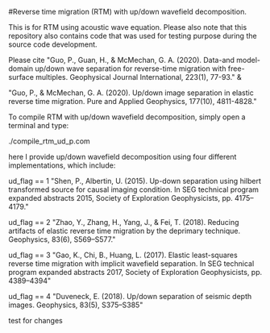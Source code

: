 #Reverse time migration (RTM) with up/down wavefield decomposition.

This is for RTM using acoustic wave equation. Please also note that this repository also contains code that was used for testing purpose during the source code development. 

Please cite "Guo, P., Guan, H., & McMechan, G. A. (2020). Data-and model-domain up/down wave separation for reverse-time migration with free-surface multiples. Geophysical Journal International, 223(1), 77-93."  & 

 "Guo, P., & McMechan, G. A. (2020). Up/down image separation in elastic reverse time migration. Pure and Applied Geophysics, 177(10), 4811-4828." 

To compile RTM with up/down wavefield decomposition, simply open a terminal and type:

./compile_rtm_ud_p.com


here I provide up/down wavefield decomposition using four different implementations, which include:

ud_flag == 1 "Shen, P., Albertin, U. (2015). Up-down separation using hilbert transformed source for causal imaging condition. In SEG technical program expanded abstracts 2015, Society of Exploration Geophysicists, pp. 4175–4179."

ud_flag == 2 "Zhao, Y., Zhang, H., Yang, J., & Fei, T. (2018). Reducing artifacts of elastic reverse time migration by the deprimary technique. Geophysics, 83(6), S569–S577."

ud_flag == 3 "Gao, K., Chi, B., Huang, L. (2017). Elastic least-squares reverse time migration with implicit wavefield separation. In SEG technical program expanded abstracts 2017, Society of Exploration Geophysicists, pp. 4389–4394"

ud_flag == 4 "Duveneck, E. (2018). Up/down separation of seismic depth images. Geophysics, 83(5), S375–S385"

test for changes


